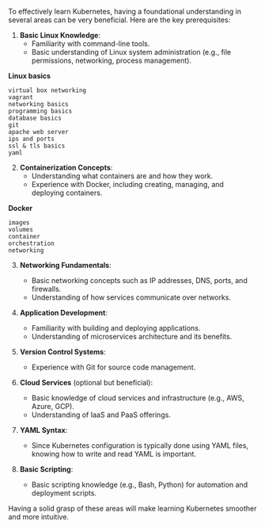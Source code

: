 To effectively learn Kubernetes, having a foundational understanding in several areas can be very beneficial. Here are the key prerequisites:

1. **Basic Linux Knowledge**:
   - Familiarity with command-line tools.
   - Basic understanding of Linux system administration (e.g., file permissions, networking, process management).

**Linux basics**
```
virtual box networking
vagrant
networking basics
programming basics
database basics
git
apache web server
ips and ports
ssl & tls basics
yaml

```

2. **Containerization Concepts**:
   - Understanding what containers are and how they work.
   - Experience with Docker, including creating, managing, and deploying containers.

**Docker**
```containers
images
volumes
container
orchestration
networking
```

3. **Networking Fundamentals**:
   - Basic networking concepts such as IP addresses, DNS, ports, and firewalls.
   - Understanding of how services communicate over networks.

4. **Application Development**:
   - Familiarity with building and deploying applications.
   - Understanding of microservices architecture and its benefits.

5. **Version Control Systems**:
   - Experience with Git for source code management.

6. **Cloud Services** (optional but beneficial):
   - Basic knowledge of cloud services and infrastructure (e.g., AWS, Azure, GCP).
   - Understanding of IaaS and PaaS offerings.

7. **YAML Syntax**:
   - Since Kubernetes configuration is typically done using YAML files, knowing how to write and read YAML is important.

8. **Basic Scripting**:
   - Basic scripting knowledge (e.g., Bash, Python) for automation and deployment scripts.

Having a solid grasp of these areas will make learning Kubernetes smoother and more intuitive.
